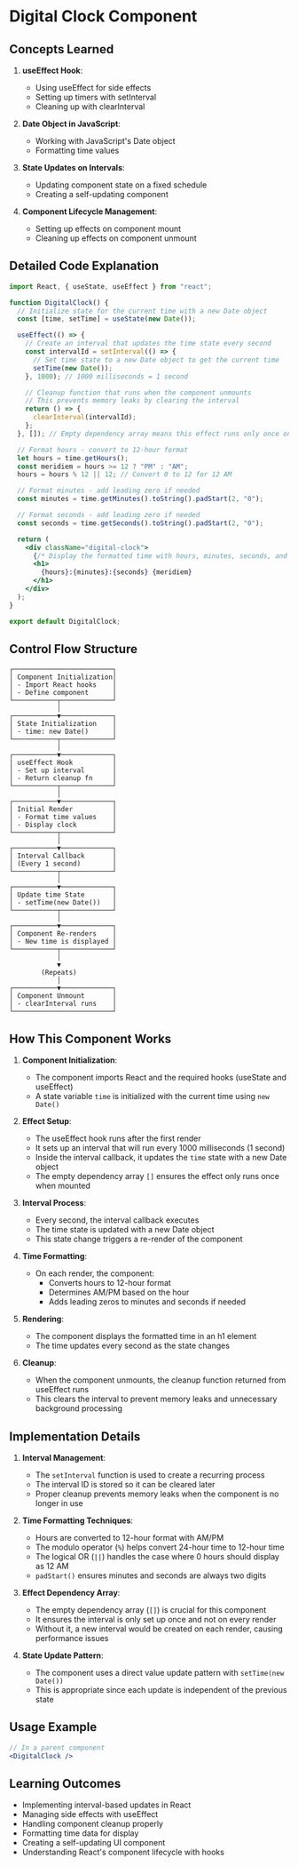 # Digital Clock Component

## Concepts Learned

1. **useEffect Hook**:

   - Using useEffect for side effects
   - Setting up timers with setInterval
   - Cleaning up with clearInterval

2. **Date Object in JavaScript**:

   - Working with JavaScript's Date object
   - Formatting time values

3. **State Updates on Intervals**:

   - Updating component state on a fixed schedule
   - Creating a self-updating component

4. **Component Lifecycle Management**:
   - Setting up effects on component mount
   - Cleaning up effects on component unmount

## Detailed Code Explanation

```jsx
import React, { useState, useEffect } from "react";

function DigitalClock() {
  // Initialize state for the current time with a new Date object
  const [time, setTime] = useState(new Date());

  useEffect(() => {
    // Create an interval that updates the time state every second
    const intervalId = setInterval(() => {
      // Set time state to a new Date object to get the current time
      setTime(new Date());
    }, 1000); // 1000 milliseconds = 1 second

    // Cleanup function that runs when the component unmounts
    // This prevents memory leaks by clearing the interval
    return () => {
      clearInterval(intervalId);
    };
  }, []); // Empty dependency array means this effect runs only once on mount

  // Format hours - convert to 12-hour format
  let hours = time.getHours();
  const meridiem = hours >= 12 ? "PM" : "AM";
  hours = hours % 12 || 12; // Convert 0 to 12 for 12 AM

  // Format minutes - add leading zero if needed
  const minutes = time.getMinutes().toString().padStart(2, "0");

  // Format seconds - add leading zero if needed
  const seconds = time.getSeconds().toString().padStart(2, "0");

  return (
    <div className="digital-clock">
      {/* Display the formatted time with hours, minutes, seconds, and AM/PM */}
      <h1>
        {hours}:{minutes}:{seconds} {meridiem}
      </h1>
    </div>
  );
}

export default DigitalClock;
```

## Control Flow Structure

```
┌─────────────────────────┐
│ Component Initialization│
│ - Import React hooks    │
│ - Define component      │
└───────────┬─────────────┘
            │
┌───────────▼─────────────┐
│ State Initialization    │
│ - time: new Date()      │
└───────────┬─────────────┘
            │
┌───────────▼─────────────┐
│ useEffect Hook          │
│ - Set up interval       │
│ - Return cleanup fn     │
└───────────┬─────────────┘
            │
┌───────────▼─────────────┐
│ Initial Render          │
│ - Format time values    │
│ - Display clock         │
└───────────┬─────────────┘
            │
┌───────────▼─────────────┐
│ Interval Callback       │
│ (Every 1 second)        │
└───────────┬─────────────┘
            │
┌───────────▼─────────────┐
│ Update time State       │
│ - setTime(new Date())   │
└───────────┬─────────────┘
            │
┌───────────▼─────────────┐
│ Component Re-renders    │
│ - New time is displayed │
└───────────┬─────────────┘
            │
            ▼
        (Repeats)
            │
┌───────────▼─────────────┐
│ Component Unmount       │
│ - clearInterval runs    │
└─────────────────────────┘
```

## How This Component Works

1. **Component Initialization**:

   - The component imports React and the required hooks (useState and useEffect)
   - A state variable `time` is initialized with the current time using `new Date()`

2. **Effect Setup**:

   - The useEffect hook runs after the first render
   - It sets up an interval that will run every 1000 milliseconds (1 second)
   - Inside the interval callback, it updates the `time` state with a new Date object
   - The empty dependency array `[]` ensures the effect only runs once when mounted

3. **Interval Process**:

   - Every second, the interval callback executes
   - The time state is updated with a new Date object
   - This state change triggers a re-render of the component

4. **Time Formatting**:

   - On each render, the component:
     - Converts hours to 12-hour format
     - Determines AM/PM based on the hour
     - Adds leading zeros to minutes and seconds if needed

5. **Rendering**:

   - The component displays the formatted time in an h1 element
   - The time updates every second as the state changes

6. **Cleanup**:
   - When the component unmounts, the cleanup function returned from useEffect runs
   - This clears the interval to prevent memory leaks and unnecessary background processing

## Implementation Details

1. **Interval Management**:

   - The `setInterval` function is used to create a recurring process
   - The interval ID is stored so it can be cleared later
   - Proper cleanup prevents memory leaks when the component is no longer in use

2. **Time Formatting Techniques**:

   - Hours are converted to 12-hour format with AM/PM
   - The modulo operator (`%`) helps convert 24-hour time to 12-hour time
   - The logical OR (`||`) handles the case where 0 hours should display as 12 AM
   - `padStart()` ensures minutes and seconds are always two digits

3. **Effect Dependency Array**:

   - The empty dependency array (`[]`) is crucial for this component
   - It ensures the interval is only set up once and not on every render
   - Without it, a new interval would be created on each render, causing performance issues

4. **State Update Pattern**:
   - The component uses a direct value update pattern with `setTime(new Date())`
   - This is appropriate since each update is independent of the previous state

## Usage Example

```jsx
// In a parent component
<DigitalClock />
```

## Learning Outcomes

- Implementing interval-based updates in React
- Managing side effects with useEffect
- Handling component cleanup properly
- Formatting time data for display
- Creating a self-updating UI component
- Understanding React's component lifecycle with hooks

